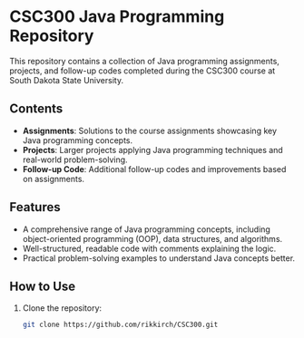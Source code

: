 # CSC300 Java Programming Repository

This repository contains a collection of Java programming assignments, projects, and follow-up codes completed during the CSC300 course at South Dakota State University.

## Contents

- **Assignments**: Solutions to the course assignments showcasing key Java programming concepts.
- **Projects**: Larger projects applying Java programming techniques and real-world problem-solving.
- **Follow-up Code**: Additional follow-up codes and improvements based on assignments.

## Features

- A comprehensive range of Java programming concepts, including object-oriented programming (OOP), data structures, and algorithms.
- Well-structured, readable code with comments explaining the logic.
- Practical problem-solving examples to understand Java concepts better.

## How to Use

1. Clone the repository:
   ```bash
   git clone https://github.com/rikkirch/CSC300.git
